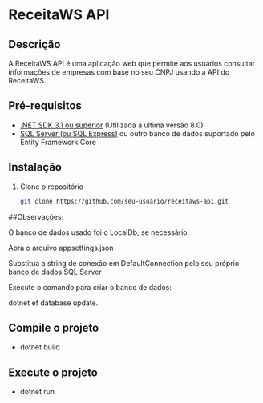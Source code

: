 # ReceitaWS API

## Descrição
A ReceitaWS API é uma aplicação web que permite aos usuários consultar informações de empresas com base no seu CNPJ usando a API do ReceitaWS.

## Pré-requisitos
- [.NET SDK 3.1 ou superior](https://dotnet.microsoft.com/download) (Utilizada a ultima versão 8.0)
- [SQL Server (ou SQL Express)](https://www.microsoft.com/pt-br/sql-server/sql-server-downloads) ou outro banco de dados suportado pelo Entity Framework Core

## Instalação
1. Clone o repositório
   ```sh
   git clone https://github.com/seu-usuario/receitaws-api.git

##Observações:

 O banco de dados usado foi o LocalDb, se necessário:

 Abra o arquivo appsettings.json

 Substitua a string de conexão em DefaultConnection pelo seu próprio banco de dados SQL Server

 Execute o comando para criar o banco de dados:

 dotnet ef database update.


## Compile o projeto
- dotnet build

## Execute o projeto
- dotnet run
